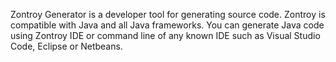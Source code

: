 Zontroy Generator is a developer tool for generating source code. Zontroy is compatible with Java and all Java frameworks. You can generate Java code using Zontroy IDE or command line of any known IDE such as Visual Studio Code, Eclipse or Netbeans.